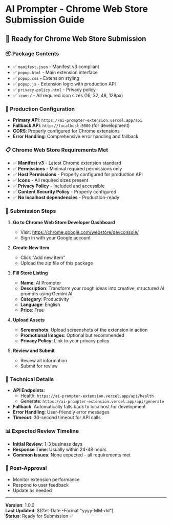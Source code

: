# AI Prompter - Chrome Web Store Submission Guide

## 🚀 Ready for Chrome Web Store Submission

### 📦 Package Contents
- ✅ `manifest.json` - Manifest v3 compliant
- ✅ `popup.html` - Main extension interface
- ✅ `popup.css` - Extension styling
- ✅ `popup.js` - Extension logic with production API
- ✅ `privacy-policy.html` - Privacy policy
- ✅ `icons/` - All required icon sizes (16, 32, 48, 128px)

### 🔗 Production Configuration
- **Primary API**: `https://ai-prompter-extension.vercel.app/api`
- **Fallback API**: `http://localhost:5000` (for development)
- **CORS**: Properly configured for Chrome extensions
- **Error Handling**: Comprehensive error handling and fallback

### 📋 Chrome Web Store Requirements Met
- ✅ **Manifest v3** - Latest Chrome extension standard
- ✅ **Permissions** - Minimal required permissions only
- ✅ **Host Permissions** - Properly configured for production API
- ✅ **Icons** - All required sizes present
- ✅ **Privacy Policy** - Included and accessible
- ✅ **Content Security Policy** - Properly configured
- ✅ **No localhost dependencies** - Production-ready

### 🎯 Submission Steps

1. **Go to Chrome Web Store Developer Dashboard**
   - Visit: https://chrome.google.com/webstore/devconsole/
   - Sign in with your Google account

2. **Create New Item**
   - Click "Add new item"
   - Upload the zip file of this package

3. **Fill Store Listing**
   - **Name**: AI Prompter
   - **Description**: Transform your rough ideas into creative, structured AI prompts using Gemini AI
   - **Category**: Productivity
   - **Language**: English
   - **Price**: Free

4. **Upload Assets**
   - **Screenshots**: Upload screenshots of the extension in action
   - **Promotional Images**: Optional but recommended
   - **Privacy Policy**: Link to your privacy policy

5. **Review and Submit**
   - Review all information
   - Submit for review

### 🔧 Technical Details
- **API Endpoints**:
  - Health: `https://ai-prompter-extension.vercel.app/api/health`
  - Generate: `https://ai-prompter-extension.vercel.app/api/generate`
- **Fallback**: Automatically falls back to localhost for development
- **Error Handling**: User-friendly error messages
- **Timeout**: 30-second timeout for API calls

### 📊 Expected Review Timeline
- **Initial Review**: 1-3 business days
- **Response Time**: Usually within 24-48 hours
- **Common Issues**: None expected - all requirements met

### 🎉 Post-Approval
- Monitor extension performance
- Respond to user feedback
- Update as needed

---
**Version**: 1.0.0  
**Last Updated**: $(Get-Date -Format "yyyy-MM-dd")  
**Status**: Ready for Submission ✅
